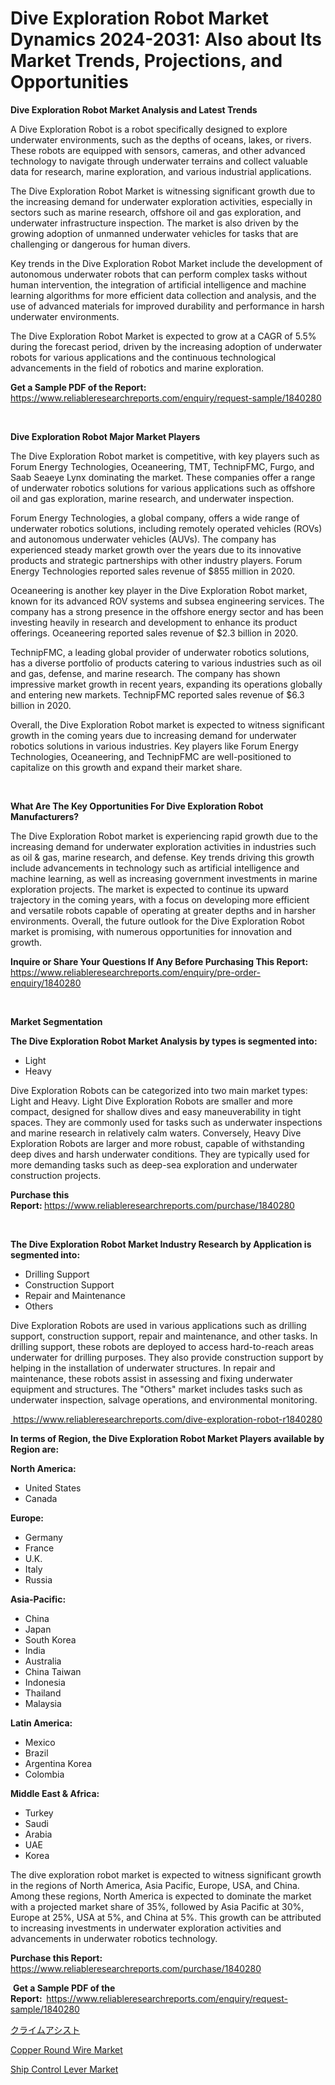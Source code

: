 <p><h1>Dive Exploration Robot Market Dynamics 2024-2031: Also about Its Market Trends, Projections, and Opportunities</h1></p><p><strong>Dive Exploration Robot Market Analysis and Latest Trends</strong></p>
<p><p>A Dive Exploration Robot is a robot specifically designed to explore underwater environments, such as the depths of oceans, lakes, or rivers. These robots are equipped with sensors, cameras, and other advanced technology to navigate through underwater terrains and collect valuable data for research, marine exploration, and various industrial applications.</p><p>The Dive Exploration Robot Market is witnessing significant growth due to the increasing demand for underwater exploration activities, especially in sectors such as marine research, offshore oil and gas exploration, and underwater infrastructure inspection. The market is also driven by the growing adoption of unmanned underwater vehicles for tasks that are challenging or dangerous for human divers.</p><p>Key trends in the Dive Exploration Robot Market include the development of autonomous underwater robots that can perform complex tasks without human intervention, the integration of artificial intelligence and machine learning algorithms for more efficient data collection and analysis, and the use of advanced materials for improved durability and performance in harsh underwater environments.</p><p>The Dive Exploration Robot Market is expected to grow at a CAGR of 5.5% during the forecast period, driven by the increasing adoption of underwater robots for various applications and the continuous technological advancements in the field of robotics and marine exploration.</p></p>
<p><strong>Get a Sample PDF of the Report:&nbsp;</strong> <a href="https://www.reliableresearchreports.com/enquiry/request-sample/1840280">https://www.reliableresearchreports.com/enquiry/request-sample/1840280</a></p>
<p>&nbsp;</p>
<p><strong>Dive Exploration Robot Major Market Players</strong></p>
<p><p>The Dive Exploration Robot market is competitive, with key players such as Forum Energy Technologies, Oceaneering, TMT, TechnipFMC, Furgo, and Saab Seaeye Lynx dominating the market. These companies offer a range of underwater robotics solutions for various applications such as offshore oil and gas exploration, marine research, and underwater inspection.</p><p>Forum Energy Technologies, a global company, offers a wide range of underwater robotics solutions, including remotely operated vehicles (ROVs) and autonomous underwater vehicles (AUVs). The company has experienced steady market growth over the years due to its innovative products and strategic partnerships with other industry players. Forum Energy Technologies reported sales revenue of $855 million in 2020.</p><p>Oceaneering is another key player in the Dive Exploration Robot market, known for its advanced ROV systems and subsea engineering services. The company has a strong presence in the offshore energy sector and has been investing heavily in research and development to enhance its product offerings. Oceaneering reported sales revenue of $2.3 billion in 2020.</p><p>TechnipFMC, a leading global provider of underwater robotics solutions, has a diverse portfolio of products catering to various industries such as oil and gas, defense, and marine research. The company has shown impressive market growth in recent years, expanding its operations globally and entering new markets. TechnipFMC reported sales revenue of $6.3 billion in 2020.</p><p>Overall, the Dive Exploration Robot market is expected to witness significant growth in the coming years due to increasing demand for underwater robotics solutions in various industries. Key players like Forum Energy Technologies, Oceaneering, and TechnipFMC are well-positioned to capitalize on this growth and expand their market share.</p></p>
<p>&nbsp;</p>
<p><strong>What Are The Key Opportunities For Dive Exploration Robot Manufacturers?</strong></p>
<p><p>The Dive Exploration Robot market is experiencing rapid growth due to the increasing demand for underwater exploration activities in industries such as oil & gas, marine research, and defense. Key trends driving this growth include advancements in technology such as artificial intelligence and machine learning, as well as increasing government investments in marine exploration projects. The market is expected to continue its upward trajectory in the coming years, with a focus on developing more efficient and versatile robots capable of operating at greater depths and in harsher environments. Overall, the future outlook for the Dive Exploration Robot market is promising, with numerous opportunities for innovation and growth.</p></p>
<p><strong>Inquire or Share Your Questions If Any Before Purchasing This Report:</strong> <a href="https://www.reliableresearchreports.com/enquiry/pre-order-enquiry/1840280">https://www.reliableresearchreports.com/enquiry/pre-order-enquiry/1840280</a></p>
<p>&nbsp;</p>
<p><strong>Market Segmentation</strong></p>
<p><strong>The Dive Exploration Robot Market Analysis by types is segmented into:</strong></p>
<p><ul><li>Light</li><li>Heavy</li></ul></p>
<p><p>Dive Exploration Robots can be categorized into two main market types: Light and Heavy. Light Dive Exploration Robots are smaller and more compact, designed for shallow dives and easy maneuverability in tight spaces. They are commonly used for tasks such as underwater inspections and marine research in relatively calm waters. Conversely, Heavy Dive Exploration Robots are larger and more robust, capable of withstanding deep dives and harsh underwater conditions. They are typically used for more demanding tasks such as deep-sea exploration and underwater construction projects.</p></p>
<p><strong>Purchase this Report:&nbsp;</strong><a href="https://www.reliableresearchreports.com/purchase/1840280">https://www.reliableresearchreports.com/purchase/1840280</a></p>
<p>&nbsp;</p>
<p><strong>The Dive Exploration Robot Market Industry Research by Application is segmented into:</strong></p>
<p><ul><li>Drilling Support</li><li>Construction Support</li><li>Repair and Maintenance</li><li>Others</li></ul></p>
<p><p>Dive Exploration Robots are used in various applications such as drilling support, construction support, repair and maintenance, and other tasks. In drilling support, these robots are deployed to access hard-to-reach areas underwater for drilling purposes. They also provide construction support by helping in the installation of underwater structures. In repair and maintenance, these robots assist in assessing and fixing underwater equipment and structures. The "Others" market includes tasks such as underwater inspection, salvage operations, and environmental monitoring.</p></p>
<p><a href="https://www.reliableresearchreports.com/dive-exploration-robot-r1840280">&nbsp;https://www.reliableresearchreports.com/dive-exploration-robot-r1840280</a></p>
<p><strong>In terms of Region, the Dive Exploration Robot Market Players available by Region are:</strong></p>
<p>
    <p> <strong> North America: </strong>
        <ul>
            <li>United States</li>
            <li>Canada</li>
        </ul>
        </p> 
    <p> <strong> Europe: </strong>
        <ul>
            <li>Germany</li>
            <li>France</li>
            <li>U.K.</li>
            <li>Italy</li>
            <li>Russia</li>
        </ul>
        </p> 
    <p> <strong> Asia-Pacific: </strong>
        <ul>
            <li>China</li>
            <li>Japan</li>
            <li>South Korea</li>
            <li>India</li>
            <li>Australia</li>
            <li>China Taiwan</li>
            <li>Indonesia</li>
            <li>Thailand</li>
            <li>Malaysia</li>
        </ul>
        </p> 
    <p> <strong> Latin America: </strong>
        <ul>
            <li>Mexico</li>
            <li>Brazil</li>
            <li>Argentina Korea</li>
            <li>Colombia</li>
        </ul>
        </p> 
    <p> <strong> Middle East & Africa: </strong>
        <ul>
            <li>Turkey</li>
            <li>Saudi</li>
            <li>Arabia</li>
            <li>UAE</li>
            <li>Korea</li>
        </ul>
    </p>
    </p>
<p><p>The dive exploration robot market is expected to witness significant growth in the regions of North America, Asia Pacific, Europe, USA, and China. Among these regions, North America is expected to dominate the market with a projected market share of 35%, followed by Asia Pacific at 30%, Europe at 25%, USA at 5%, and China at 5%. This growth can be attributed to increasing investments in underwater exploration activities and advancements in underwater robotics technology.</p></p>
<p><strong>Purchase this Report: </strong><a href="https://www.reliableresearchreports.com/purchase/1840280">https://www.reliableresearchreports.com/purchase/1840280</a></p>
<p>&nbsp;<strong>Get a Sample PDF of the Report:&nbsp;&nbsp;</strong><a href="https://www.reliableresearchreports.com/enquiry/request-sample/1840280">https://www.reliableresearchreports.com/enquiry/request-sample/1840280</a></p>
<p><strong></strong></p>
<p><p><a href="https://github.com/oqoeusbvpadwjs08/Market-Research-Report-List-1/blob/main/588900942584.md">クライムアシスト</a></p><p><a href="https://spotless-saver-8fd.notion.site/Copper-Round-Wire-Market-Size-and-Market-Trends-Complete-Industry-Overview-2024-to-2031-bae0409a76db40aa923068d58fc324de">Copper Round Wire Market</a></p><p><a href="https://view.publitas.com/reportprime-1/ship-control-lever-market-size-market-outlook-and-market-forecast-2024-to-2031/">Ship Control Lever Market</a></p></p>